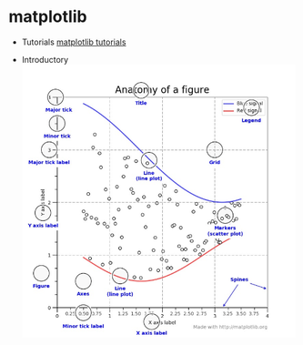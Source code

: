 # matplotlib

* Tutorials
[matplotlib tutorials](https://matplotlib.org/tutorials/index.html)

* Introductory
![Image](pic/parts_of_fig.jpg)
